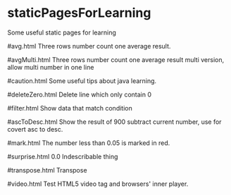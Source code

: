 # staticPagesForLearning
Some useful static pages for learning

#avg.html
Three rows number count one average result.

#avgMulti.html
Three rows number count one average result multi version, allow multi number in one line

#caution.html
Some useful tips about java learning.

#deleteZero.html
Delete line which only contain 0

#filter.html
Show data that match condition

#ascToDesc.html
Show the result of 900 subtract current number, use for covert asc to desc.

#mark.html
The number less than 0.05 is marked in red.

#surprise.html
0.0 Indescribable thing 

#transpose.html
Transpose

#video.html
Test HTML5 video tag and browsers' inner player.